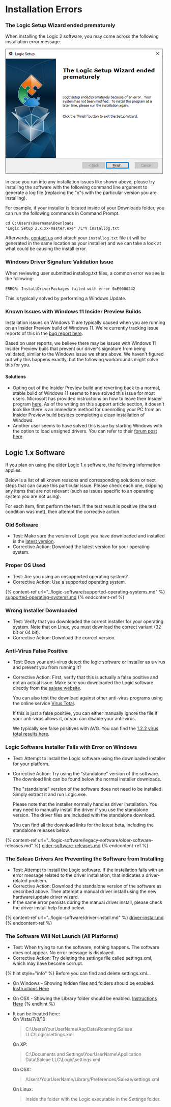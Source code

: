 # Installation Errors

### The Logic Setup Wizard ended prematurely

When installing the Logic 2 software, you may come across the following installation error message.

![Logic 2 Installer Error](<../.gitbook/assets/image (11).png>)

In case you run into any installation issues like shown above, please try installing the software with the following command line argument to generate a log file (replacing the "x"s with the particular version you are installing).&#x20;

For example, if your installer is located inside of your Downloads folder, you can run the following commands in Command Prompt.

```
cd C:\Users\Username\Downloads
"Logic Setup 2.x.xx-master.exe" /L*V installog.txt
```

Afterwards, [contact us](https://contact.saleae.com/hc/en-us/requests/new) and attach your `installog.txt` file (it will be generated in the same location as your installer) and we can take a look at what could be causing the install error.

### Windows Driver Signature Validation Issue

When reviewing user submitted installog.txt files, a common error we see is the following:

`ERROR: InstallDriverPackages failed with error 0xE0000242`

This is typically solved by performing a Windows Update.

### Known Issues with Windows 11 Insider Preview Builds

Installation issues on Windows 11 are typically caused when you are running on an Insider Preview build of Windows 11. We're currently tracking issue reports of this in the [bug report here](https://ideas.saleae.com/b/feature-requests/issues-on-windows-11/).

Based on user reports, we believe there may be issues with Windows 11 Insider Preview buils that prevent our driver's signature from being validated, similar to the Windows issue we share above. We haven't figured out why this happens exactly, but the following workarounds might solve this for you.

#### Solutions

* Opting out of the Insider Preview build and reverting back to a normal, stable build of Windows 11 seems to have solved this issue for most users. Microsoft has provided instructions on how to leave their Insider program [here](https://insider.windows.com/en-us/leave-program). As of the writing on this support article section, it doesn't look like there is an immediate method for unenrolling your PC from an Insider Preview build besides completing a clean installation of Windows.
* Another user seems to have solved this issue by starting Windows with the option to load unsigned drivers. You can refer to their [forum post here](https://discuss.saleae.com/t/logic-2-3-37-failed-to-install-on-windows-11/1191/12).

## Logic 1.x Software

If you plan on using the older Logic 1.x software, the following information applies.

Below is a list of all known reasons and corresponding solutions or next steps that can cause this particular issue. Please check each one, skipping any items that are not relevant (such as issues specific to an operating system you are not using).

For each item, first perform the test. If the test result is positive (the test condition was met), then attempt the corrective action.

### **Old Software**

* Test: Make sure the version of Logic you have downloaded and installed is the [latest version](https://www.saleae.com/downloads).
* Corrective Action: Download the latest version for your operating system.

### **Proper OS Used**

* Test: Are you using an unsupported operating system?
* Corrective Action: Use a supported operating system.

{% content-ref url="../logic-software/supported-operating-systems.md" %}
[supported-operating-systems.md](../logic-software/supported-operating-systems.md)
{% endcontent-ref %}

### **Wrong Installer Downloaded**

* Test: Verify that you downloaded the correct installer for your operating system. Note that on Linux, you must download the correct variant (32 bit or 64 bit).
* Corrective Action: Download the correct version.

### **Anti-Virus False Positive**

* Test: Does your anti-virus detect the logic software or installer as a virus and prevent you from running it?
*   Corrective Action: First, verify that this is actually a false positive and not an actual issue. Make sure you downloaded the Logic software directly from the [saleae website](https://www.saleae.com/downloads).&#x20;

    &#x20; You can also test the download against other anti-virus programs using the online service [Virus Total](https://www.virustotal.com).

    &#x20; If this is just a false positive, you can either manually ignore the file if your anti-virus allows it, or you can disable your anti-virus.&#x20;

    &#x20; We typically see false positives with AVG. You can find the [1.2.2 virus total results here](https://www.virustotal.com/en/file/9b9fc726f45a206a52aef9695d309bc0ee7ce583e4c06577f0b4875fe81207ee/analysis/1435262948/).

### **Logic Software Installer Fails with Error on Windows**

* Test: Attempt to install the Logic software using the downloaded installer for your platform.
*   Corrective Action: Try using the "standalone" version of the software. The download link can be found below the normal installer downloads.

    &#x20; The "standalone" version of the software does not need to be installed. Simply extract it and run Logic.exe.

    &#x20; Please note that the installer normally handles driver installation. You may need to manually install the driver if you use the standalone version. The driver files are included with the standalone download.

    &#x20; You can find all the download links for the latest beta, including the standalone releases below.

{% content-ref url="../logic-software/legacy-software/older-software-releases.md" %}
[older-software-releases.md](../logic-software/legacy-software/older-software-releases.md)
{% endcontent-ref %}

### **The Saleae Drivers Are Preventing the Software from Installing**

* Test: Attempt to install the Logic software. If the installation fails with an error message related to the driver installation, that indicates a driver-related problem.
* Corrective Action: Download the standalone version of the software as described above. Then attempt a manual driver install using the new hardware/update driver wizard.
* If the same error persists during the manual driver install, please check the driver install help found below.

{% content-ref url="../logic-software/driver-install.md" %}
[driver-install.md](../logic-software/driver-install.md)
{% endcontent-ref %}

### **The Software Will Not Launch (All Platforms)**

* Test: When trying to run the software, nothing happens. The software does not appear. No error message is displayed.
* Corrective Action: Try deleting the settings file called settings.xml, which may have become corrupt.

{% hint style="info" %}
Before you can find and delete settings.xml...

* On Windows - Showing hidden files and folders should be enabled. [Instructions Here](https://support.microsoft.com/en-us/help/14201/windows-show-hidden-files)
* On OSX - Showing the Library folder should be enabled. [Instructions Here](https://discussions.apple.com/thread/8137224?answerId=8137224021#8137224021)
{% endhint %}

*   It can be located here:\
    On Vista/7/8/10:

    > C:\Users\YourUserName\AppData\Roaming\Saleae LLC\Logic\settings.xml

    On XP:

    > C:\Documents and Settings\YourUserName\Application Data\Saleae LLC\Logic\settings.xml

    On OSX:

    > /Users/YourUserName/Library/Preferences/Saleae/settings.xml

    On Linux:

    > Inside the folder with the Logic executable in the Settings folder.
